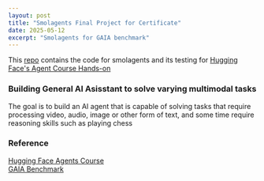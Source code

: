 ```yaml
---
layout: post
title: "Smolagents Final Project for Certificate"
date: 2025-05-12
excerpt: "Smolagents for GAIA benchmark"
---
```


This [repo](https://github.com/sean-sj-jung/smolagents_gaia_run) contains the code for smolagents and its testing for [Hugging Face's Agent Course Hands-on](https://huggingface.co/learn/agents-course/en/unit4/hands-on)  

### Building General AI Asisstant to solve varying multimodal tasks 
The goal is to build an AI agent that is capable of solving tasks that require processing video, audio, image or other form of text, and some time require reasoning skills such as playing chess

  
### Reference
[Hugging Face Agents Course](https://huggingface.co/learn/agents-course/en/unit0/introduction)  
[GAIA Benchmark](https://arxiv.org/abs/2311.12983)

